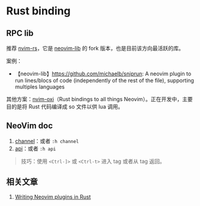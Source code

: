 # Rust binding

## RPC lib

推荐 [nvim-rs](https://github.com/KillTheMule/nvim-rs)，它是
[neovim-lib](https://github.com/daa84/neovim-lib) 的 fork 版本，也是目前该方向最活跃的库。

案例：
* 【neovim-lib】<https://github.com/michaelb/sniprun>: A neovim plugin to run lines/blocs of code (independently of the rest of the file), supporting multiples languages

其他方案：[nvim-oxi](https://github.com/noib3/nvim-oxi)（Rust bindings to all things Neovim）。正在开发中，主要目的是将 Rust 代码编译成 so 文件以供 lua 调用。

## NeoVim doc

1. [channel](https://neovim.io/doc/user/channel.html#channel-intro)：或者 `:h channel`
2. [api](https://neovim.io/doc/user/api.html)：或者 `:h api`

> 技巧：使用 `<Ctrl-]>` 或 `<Ctrl-t>` 进入 tag 或者从 tag 返回。




## 相关文章

1. [Writing Neovim plugins in Rust](https://medium.com/@srishanbhattarai/a-detailed-guide-to-writing-your-first-neovim-plugin-in-rust-a81604c606b1)
